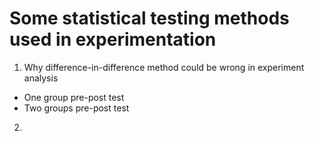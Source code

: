 # Some statistical testing methods used in experimentation


1. Why difference-in-difference method could be wrong in experiment analysis<br/>
- One group pre-post test<br/>
- Two groups pre-post test<br/>

2.

